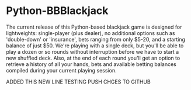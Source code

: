 # Python-BBBlackjack

The current release of this Python-based blackjack game is designed for lightweights:  single-player (plus dealer), no additional options such as 'double-down' or 'insurance', bets ranging from only $5-20, and a starting balance of just $50. 
We're playing with a single deck, but you'll be able to play a dozen or so rounds without interruption before we have to start a new shuffled deck.  Also, at the end of each round you'll get an option to retrieve a history of all your hands, bets and available betting balances compiled during your current playing session.

ADDED THIS NEW LINE TESTING PUSH CHGES TO GITHUB